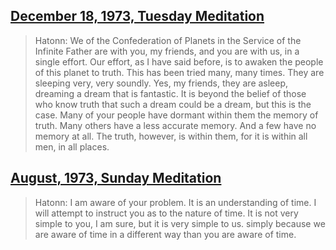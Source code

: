 ## [December 18, 1973, Tuesday Meditation](en/1973/1973_1218)


> Hatonn: We of the Confederation of Planets in the Service of the Infinite Father are with you, my friends, and you are with us, in a single effort. Our effort, as I have said before, is to awaken the people of this planet to truth. This has been tried many, many times. They are sleeping very, very soundly. Yes, my friends, they are asleep, dreaming a dream that is fantastic. It is beyond the belief of those who know truth that such a dream could be a dream, but this is the case. Many of your people have dormant within them the memory of truth. Many others have a less accurate memory. And a few have no memory at all. The truth, however, is within them, for it is within all men, in all places.

[<i class="fas fa-file-pdf"></i>](http://llresearch.org/transcripts/issues/1973/1973_1218.pdf) [<i class="fas fa-external-link-alt"></i>](http://llresearch.org/transcripts/issues/1973/1973_1218.aspx)
 

## [August, 1973, Sunday Meditation](en/1973/1973_0800)


> Hatonn: I am aware of your problem. It is an understanding of time. I will attempt to instruct you as to the nature of time. It is not very simple to you, I am sure, but it is very simple to us. simply because we are aware of time in a different way than you are aware of time.

[<i class="fas fa-file-pdf"></i>](http://llresearch.org/transcripts/issues/1973/1973_0800.pdf) [<i class="fas fa-external-link-alt"></i>](http://llresearch.org/transcripts/issues/1973/1973_0800.aspx)
 